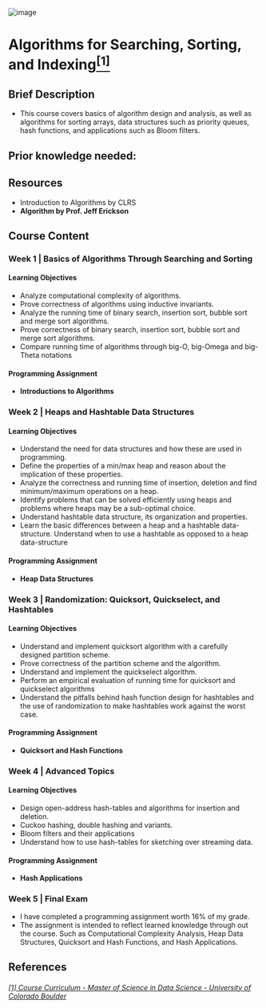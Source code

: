 ![image](https://github.com/laithrasheed/DTSA5304_Fundamentals_of_Data_Visualization/assets/124019127/031aa6ba-746d-459b-8eb0-3fdde64eac4b)

# Algorithms for Searching, Sorting, and Indexing[<sup>[1]</sup>](#reference-1)				

## Brief Description
- This course covers basics of algorithm design and analysis, as well as algorithms for sorting arrays, data structures such as priority queues, hash functions, and applications such as Bloom filters.

## Prior knowledge needed: 


## Resources
- Introduction to Algorithms by CLRS
- **Algorithm by Prof. Jeff Erickson**

## Course Content

### Week 1 | Basics of Algorithms Through Searching and Sorting

#### Learning Objectives
- Analyze computational complexity of algorithms.
- Prove correctness of algorithms using inductive invariants.
- Analyze the running time of binary search, insertion sort, bubble sort and merge sort algorithms.
- Prove correctness of binary search, insertion sort, bubble sort and merge sort algorithms.
- Compare running time of algorithms through big-O, big-Omega and big-Theta notations

#### Programming Assignment
- **Introductions to Algorithms**

### Week 2 | Heaps and Hashtable Data Structures

#### Learning Objectives
- Understand the need for data structures and how these are used in programming.
- Define the properties of a min/max heap and reason about the implication of these properties.
- Analyze the correctness and running time of insertion, deletion and find minimum/maximum operations on a heap.
- Identify problems that can be solved efficiently using heaps and problems where heaps may be a sub-optimal choice.
- Understand hashtable data structure, its organization and properties.
- Learn the basic differences between a heap and a hashtable data-structure. Understand when to use a hashtable as opposed to a heap data-structure

#### Programming Assignment
- **Heap Data Structures**

### Week 3 | Randomization: Quicksort, Quickselect, and Hashtables

#### Learning Objectives
- Understand and implement quicksort algorithm with a carefully designed partition scheme.
- Prove correctness of the partition scheme and the algorithm.
- Understand and implement the quickselect algorithm.
- Perform an empirical evaluation of running time for quicksort and quickselect algorithms
- Understand the pitfalls behind hash function design for hashtables and the use of randomization to make hashtables work against the worst case.

#### Programming Assignment
- **Quicksort and Hash Functions**

### Week 4 | Advanced Topics

#### Learning Objectives
- Design open-address hash-tables and algorithms for insertion and deletion.
- Cuckoo hashing, double hashing and variants.
- Bloom filters and their applications
- Understand how to use hash-tables for sketching over streaming data.

#### Programming Assignment
- **Hash Applications**

### Week 5 | Final Exam

- I have completed a programming assignment worth 16% of my grade.
- The assignment is intended to reflect learned knowledge through out the course. Such as Computational Complexity Analysis, Heap Data Structures, Quicksort and Hash Functions, and Hash Applications.



## References
###### <a name="reference-1"></a>[[1] Course Curriculum - Master of Science in Data Science - University of Colorado Boulder](https://www.colorado.edu/program/data-science/coursera/curriculum/dtsa5501)
